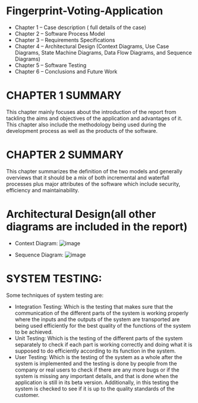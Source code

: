 # Fingerprint-Voting-Application
- Chapter 1 – Case description ( full details of the case)
- Chapter 2 – Software Process Model
- Chapter 3 – Requirements Specifications
- Chapter 4 – Architectural Design (Context Diagrams, Use Case 
Diagrams, State Machine Diagrams, Data Flow Diagrams, and Sequence 
Diagrams)
- Chapter 5 – Software Testing
- Chapter 6 – Conclusions and Future Work
# CHAPTER 1 SUMMARY
This chapter mainly focuses about the introduction of the report from tackling the aims and objectives of the application and advantages of it. This chapter also include the methodology being used during the development process as well as the products of the software.
# CHAPTER 2 SUMMARY
This chapter summarizes the definition of the two models and generally overviews that it should be a mix of both incremental and waterfall processes plus major attributes of the software which include security, efficiency and maintainability. 
# Architectural Design(all other diagrams are included in the report)
- Context Diagram:
![image](https://user-images.githubusercontent.com/88887839/138505819-7c31df91-bbf7-46df-8573-79be9275f09e.png)

- Sequence Diagram:
![image](https://user-images.githubusercontent.com/88887839/138505875-1d7008b2-9d56-46eb-b38d-c96d864db03f.png)
# SYSTEM TESTING: 
Some techniques of system testing are:
- Integration Testing: Which is the testing that makes sure that the communication of the different parts of the system is working properly where the inputs and the outputs of the system are transported are being used efficiently for the best quality of the functions of the system to be achieved.
- Unit Testing: Which is the testing of the different parts of the system separately to check if each part is working correctly and doing what it is supposed to do efficiently according to its function in the system.
- User Testing: Which is the testing of the system as a whole after the system is implemented and the testing is done by people from the company or real users to check if there are any more bugs or if the system is missing any important details, and that is done when the application is still in its beta version. Additionally, in this testing the system is checked to see if it is up to the quality standards of the customer.
